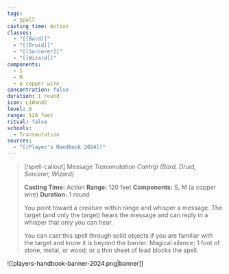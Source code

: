 ```yaml
---
tags:
  - Spell
casting_time: Action
classes:
  - "[[Bard]]"
  - "[[Druid]]"
  - "[[Sorcerer]]"
  - "[[Wizard]]"
components:
  - S
  - M
  - a copper wire
concentration: false
duration: 1 round
icon: LiWand2
level: 0
range: 120 feet
ritual: false
schools:
  - Transmutation
sources: 
  - "[[Player's Handbook 2024]]"
---
```

>[!spell-callout] Message
>_Transmutation Cantrip (Bard, Druid, Sorcerer, Wizard)_
>
>**Casting Time:** Action
>**Range:** 120 feet
>**Components:** S, M (a copper wire)
>**Duration:** 1 round
>
>You point toward a creature within range and whisper a message. The target (and only the target) hears the message and can reply in a whisper that only you can hear.
>
>You can cast this spell through solid objects if you are familiar with the target and know it is beyond the barrier. Magical silence; 1 foot of stone, metal, or wood; or a thin sheet of lead blocks the spell.


![[players-handbook-banner-2024.png|banner]]
